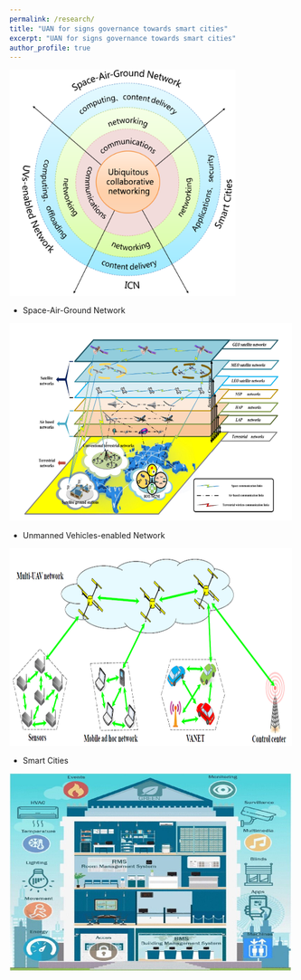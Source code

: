 ```yaml
---
permalink: /research/
title: "UAN for signs governance towards smart cities"
excerpt: "UAN for signs governance towards smart cities"
author_profile: true
---
```


<img src="/images/framework.png" height="400" width="400">


* Space-Air-Ground Network   

<img src="/images/stn.png" height="350" width="500">

* Unmanned Vehicles-enabled Network 

<img src="/images/uav.png" height="350" width="500">

* Smart Cities

<img src="/images/smc.png" height="350" width="500">




